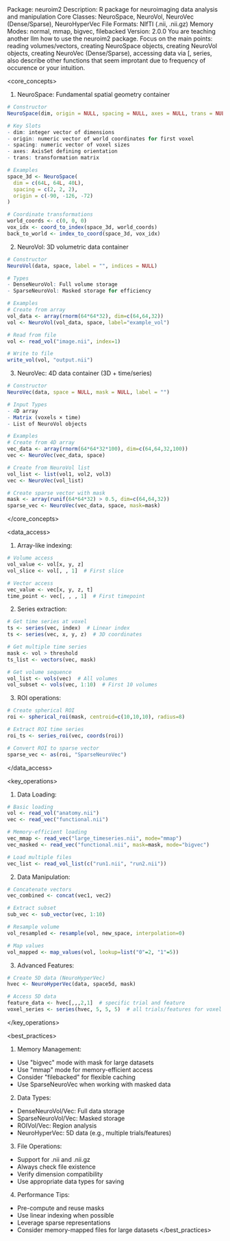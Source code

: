 <metainfo>
Package: neuroim2
Description: R package for neuroimaging data analysis and manipulation
Core Classes: NeuroSpace, NeuroVol, NeuroVec (Dense/Sparse), NeuroHyperVec
File Formats: NIfTI (.nii, .nii.gz)
Memory Modes: normal, mmap, bigvec, filebacked
Version: 2.0.0
</metainfo>

<prompt>
You are teaching another llm how to use the neuroim2 package. Focus on the main points: reading volumes/vectors, creating NeuroSpace objects, creating NeuroVol objects, creating NeuroVec (Dense/Sparse), accessing data via [, series, also describe other functions that seem improtant due to frequency of occurence or your intuition.
</prompt>

<core_concepts>
1. NeuroSpace: Fundamental spatial geometry container
```r
# Constructor
NeuroSpace(dim, origin = NULL, spacing = NULL, axes = NULL, trans = NULL)

# Key Slots
- dim: integer vector of dimensions
- origin: numeric vector of world coordinates for first voxel
- spacing: numeric vector of voxel sizes
- axes: AxisSet defining orientation
- trans: transformation matrix

# Examples
space_3d <- NeuroSpace(
  dim = c(64L, 64L, 40L),
  spacing = c(2, 2, 2),
  origin = c(-90, -126, -72)
)

# Coordinate transformations
world_coords <- c(0, 0, 0)
vox_idx <- coord_to_index(space_3d, world_coords)
back_to_world <- index_to_coord(space_3d, vox_idx)
```

2. NeuroVol: 3D volumetric data container
```r
# Constructor
NeuroVol(data, space, label = "", indices = NULL)

# Types
- DenseNeuroVol: Full volume storage
- SparseNeuroVol: Masked storage for efficiency

# Examples
# Create from array
vol_data <- array(rnorm(64*64*32), dim=c(64,64,32))
vol <- NeuroVol(vol_data, space, label="example_vol")

# Read from file
vol <- read_vol("image.nii", index=1)

# Write to file
write_vol(vol, "output.nii")
```

3. NeuroVec: 4D data container (3D + time/series)
```r
# Constructor
NeuroVec(data, space = NULL, mask = NULL, label = "")

# Input Types
- 4D array
- Matrix (voxels × time)
- List of NeuroVol objects

# Examples
# Create from 4D array
vec_data <- array(rnorm(64*64*32*100), dim=c(64,64,32,100))
vec <- NeuroVec(vec_data, space)

# Create from NeuroVol list
vol_list <- list(vol1, vol2, vol3)
vec <- NeuroVec(vol_list)

# Create sparse vector with mask
mask <- array(runif(64*64*32) > 0.5, dim=c(64,64,32))
sparse_vec <- NeuroVec(vec_data, space, mask=mask)
```
</core_concepts>

<data_access>
1. Array-like indexing:
```r
# Volume access
vol_value <- vol[x, y, z]
vol_slice <- vol[, , 1]  # First slice

# Vector access
vec_value <- vec[x, y, z, t]
time_point <- vec[, , , 1]  # First timepoint
```

2. Series extraction:
```r
# Get time series at voxel
ts <- series(vec, index)  # Linear index
ts <- series(vec, x, y, z)  # 3D coordinates

# Get multiple time series
mask <- vol > threshold
ts_list <- vectors(vec, mask)

# Get volume sequence
vol_list <- vols(vec)  # All volumes
vol_subset <- vols(vec, 1:10)  # First 10 volumes
```

3. ROI operations:
```r
# Create spherical ROI
roi <- spherical_roi(mask, centroid=c(10,10,10), radius=8)

# Extract ROI time series
roi_ts <- series_roi(vec, coords(roi))

# Convert ROI to sparse vector
sparse_vec <- as(roi, "SparseNeuroVec")
```
</data_access>

<key_operations>
1. Data Loading:
```r
# Basic loading
vol <- read_vol("anatomy.nii")
vec <- read_vec("functional.nii")

# Memory-efficient loading
vec_mmap <- read_vec("large_timeseries.nii", mode="mmap")
vec_masked <- read_vec("functional.nii", mask=mask, mode="bigvec")

# Load multiple files
vec_list <- read_vol_list(c("run1.nii", "run2.nii"))
```

2. Data Manipulation:
```r
# Concatenate vectors
vec_combined <- concat(vec1, vec2)

# Extract subset
sub_vec <- sub_vector(vec, 1:10)

# Resample volume
vol_resampled <- resample(vol, new_space, interpolation=0)

# Map values
vol_mapped <- map_values(vol, lookup=list("0"=2, "1"=5))
```

3. Advanced Features:
```r
# Create 5D data (NeuroHyperVec)
hvec <- NeuroHyperVec(data, space5d, mask)

# Access 5D data
feature_data <- hvec[,,,2,1]  # specific trial and feature
voxel_series <- series(hvec, 5, 5, 5)  # all trials/features for voxel
```
</key_operations>

<best_practices>
1. Memory Management:
- Use "bigvec" mode with mask for large datasets
- Use "mmap" mode for memory-efficient access
- Consider "filebacked" for flexible caching
- Use SparseNeuroVec when working with masked data

2. Data Types:
- DenseNeuroVol/Vec: Full data storage
- SparseNeuroVol/Vec: Masked storage
- ROIVol/Vec: Region analysis
- NeuroHyperVec: 5D data (e.g., multiple trials/features)

3. File Operations:
- Support for .nii and .nii.gz
- Always check file existence
- Verify dimension compatibility
- Use appropriate data types for saving

4. Performance Tips:
- Pre-compute and reuse masks
- Use linear indexing when possible
- Leverage sparse representations
- Consider memory-mapped files for large datasets
</best_practices>